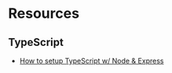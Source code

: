# Resources

## TypeScript

- [How to setup TypeScript w/ Node & Express](https://blog.logrocket.com/how-to-set-up-node-typescript-express/)
